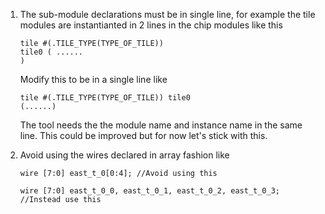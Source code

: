 1. The sub-module declarations must be in single line, for example the tile modules are instantianted in 2 lines in the chip modules like this
    
    ```
    tile #(.TILE_TYPE(TYPE_OF_TILE))
    tile0 ( ......
    )
    ```
    Modify this to be in a single line like
    ```
    tile #(.TILE_TYPE(TYPE_OF_TILE)) tile0 
    (......)
    ```
    The tool needs the the module name and instance name in the same line. This could be improved but for now let's stick with this.

2. Avoid using the wires declared in array fashion like 
    ```
    wire [7:0] east_t_0[0:4]; //Avoid using this

    wire [7:0] east_t_0_0, east_t_0_1, east_t_0_2, east_t_0_3;  //Instead use this
    ```

    